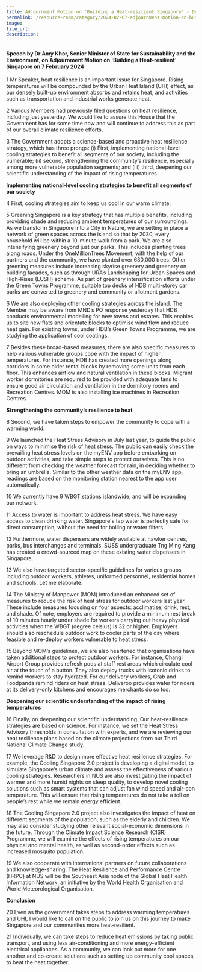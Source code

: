 ```yaml
---  
title: Adjournment Motion on 'Building a Heat-resilient Singapore' - Dr Amy Khor
permalink: /resource-room/category/2024-02-07-adjournment-motion-on-building-a-heat-resilient-singapore
image:  
file_url:  
description:  
---
```

#### Speech by Dr Amy Khor, Senior Minister of State for Sustainability and the Environment, on Adjournment Motion on 'Building a Heat-resilient' Singapore on 7 February 2024

1 Mr Speaker, heat resilience is an important issue for Singapore. Rising temperatures will be compounded by the Urban Heat Island (UHI) effect, as our densely built-up environment absorbs and retains heat, and activities such as transportation and industrial works generate heat.

2  Various Members had previously filed questions on heat resilience, including just yesterday. We would like to assure this House that the Government has for some time now and will continue to address this as part of our overall climate resilience efforts.

3  The Government adopts a science-based and proactive heat resilience strategy, which has three prongs: (i) First, implementing national-level cooling strategies to benefit all segments of our society, including the vulnerable; (ii) second, strengthening the community’s resilience, especially among more vulnerable population segments; and (iii) third, deepening our scientific understanding of the impact of rising temperatures.

**Implementing national-level cooling strategies to benefit all segments of our society**

4  First, cooling strategies aim to keep us cool in our warm climate.

5  Greening Singapore is a key strategy that has multiple benefits, including providing shade and reducing ambient temperatures of our surroundings. As we transform Singapore into a City in Nature, we are setting in place a network of green spaces across the island so that by 2030, every household will be within a 10-minute walk from a park. We are also intensifying greenery beyond just our parks. This includes planting trees along roads. Under the OneMillionTrees Movement, with the help of our partners and the community, we have planted over 630,000 trees. Other greening measures include increasing skyrise greenery and greenery on building facades, such as through URA’s Landscaping for Urban Spaces and High-Rises (LUSH) scheme. As part of greenery intensification efforts under the Green Towns Programme, suitable top decks of HDB multi-storey car parks are converted to greenery and community or allotment gardens.

6  We are also deploying other cooling strategies across the island. The Member may be aware from MND’s PQ response yesterday that HDB conducts environmental modelling for new towns and estates. This enables us to site new flats and orientate blocks to optimise wind flow and reduce heat gain. For existing towns, under HDB’s Green Towns Programme, we are studying the application of cool coatings.

7  Besides these broad-based measures, there are also specific measures to help various vulnerable groups cope with the impact of higher temperatures. For instance, HDB has created more openings along corridors in some older rental blocks by removing some units from each floor. This enhances airflow and natural ventilation in these blocks. Migrant worker dormitories are required to be provided with adequate fans to ensure good air circulation and ventilation in the dormitory rooms and Recreation Centres. MOM is also installing ice machines in Recreation Centres.

**Strengthening the community’s resilience to heat**

8  Second, we have taken steps to empower the community to cope with a warming world.

9  We launched the Heat Stress Advisory in July last year, to guide the public on ways to minimise the risk of heat stress. The public can easily check the prevailing heat stress levels on the myENV app before embarking on outdoor activities, and take simple steps to protect ourselves. This is no different from checking the weather forecast for rain, in deciding whether to bring an umbrella. Similar to the other weather data on the myENV app, readings are based on the monitoring station nearest to the app user automatically.

10  We currently have 9 WBGT stations islandwide, and will be expanding our network.

11  Access to water is important to address heat stress. We have easy access to clean drinking water. Singapore's tap water is perfectly safe for direct consumption, without the need for boiling or water filters.

12  Furthermore, water dispensers are widely available at hawker centres, parks, bus interchanges and terminals. SUSS undergraduate Tng Ming Kang has created a crowd-sourced map on these existing water dispensers in Singapore.

13  We also have targeted sector-specific guidelines for various groups including outdoor workers, athletes, uniformed personnel, residential homes and schools. Let me elaborate.

14  The Ministry of Manpower (MOM) introduced an enhanced set of measures to reduce the risk of heat stress for outdoor workers last year. These include measures focusing on four aspects: acclimatise, drink, rest, and shade. Of note, employers are required to provide a minimum rest break of 10 minutes hourly under shade for workers carrying out heavy physical activities when the WBGT (degree celsius) is 32 or higher. Employers should also reschedule outdoor work to cooler parts of the day where feasible and re-deploy workers vulnerable to heat stress. 

15  	Beyond MOM’s guidelines, we are also heartened that organisations have taken additional steps to protect outdoor workers. For instance, Changi Airport Group provides refresh pods at staff rest areas which circulate cool air at the touch of a button. They also deploy trucks with isotonic drinks to remind workers to stay hydrated. For our delivery workers, Grab and Foodpanda remind riders on heat stress. Deliveroo provides water for riders at its delivery-only kitchens and encourages merchants do so too.

**Deepening our scientific understanding of the impact of rising temperatures**

16  Finally, on deepening our scientific understanding. Our heat-resilience strategies are based on science. For instance, we set the Heat Stress Advisory thresholds in consultation with experts, and we are reviewing our heat resilience plans based on the climate projections from our Third National Climate Change study.

17  We leverage R&amp;D to design more effective heat resilience strategies. For example, the Cooling Singapore 2.0 project is developing a digital model, to simulate Singapore’s urban climate and assess the effectiveness of various cooling strategies. Researchers in NUS are also investigating the impact of warmer and more humid nights on sleep quality, to develop novel cooling solutions such as smart systems that can adjust fan wind speed and air-con temperature. This will ensure that rising temperatures do not take a toll on people’s rest while we remain energy efficient.

18  The Cooling Singapore 2.0 project also investigates the impact of heat on different segments of the population, such as the elderly and children. We may also consider studying other relevant social-economic dimensions in the future. Through the Climate Impact Science Research (CISR) Programme, we will examine the effects of rising temperatures on our physical and mental health, as well as second-order effects such as increased mosquito population.

19  We also cooperate with international partners on future collaborations and knowledge-sharing. The Heat Resilience and Performance Centre (HRPC) at NUS will be the Southeast Asia node of the Global Heat Health Information Network, an initiative by the World Health Organisation and World Meteorological Organisation.

**Conclusion**

20  	Even as the government takes steps to address warming temperatures and UHI, I would like to call on the public to join us on this journey to make Singapore and our communities more heat-resilient.

21  Individually, we can take steps to reduce heat emissions by taking public transport, and using less air-conditioning and more energy-efficient electrical appliances. As a community, we can look out more for one another and co-create solutions such as setting up community cool spaces, to beat the heat together.
